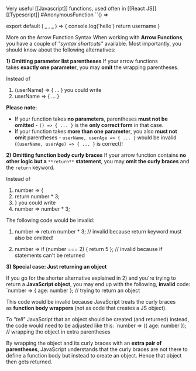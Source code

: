 Very useful [[Javascript]] functions, used often in [[React JS]] [[Typescript]] 
#AnonymousFunction 
``() =>

export default ( _ , _ ) => {
	console.log('hello')
	return username
}

More on the Arrow Function Syntax
When working with **Arrow Functions**, you have a couple of _"syntax shortcuts"_ available.
Most importantly, you should know about the following alternatives:

**1) Omitting parameter list parentheses**
If your arrow functions takes **exactly one parameter**, you may **omit** the wrapping parentheses.

Instead of
1. (userName) => { ... }
you could write
1. userName => { ... }

**Please note:** 
- If your function takes **no parameters**, parentheses **must not be omitted** - `() => { ... }` is the **only correct form** in that case.
- If your function takes **more than one parameter**, you also **must not omit** parentheses - `userName, userAge => { ... }` would be invalid (`(userName, userAge) => { ... }` is correct)!

**2) Omitting function body curly braces**
If your arrow function contains **no other logic but a** `**return**` **statement**, you may **omit the curly braces** and the `return` keyword.

Instead of
1. number => { 
2.   return number * 3;
3. }
you could write
1. number => number * 3;

The following code would be invalid:
1. number => return number * 3; // invalid because return keyword must also be omitted!

1. number => if (number === 2) { return 5 }; // invalid because if statements can't be returned

**3) Special case: Just returning an object**

If you go for the shorter alternative explained in 2) and you're trying to return a **JavaScript object**, you may end up with the following, **invalid** code:
`number => { age: number }; // trying to return an object

This code would be invalid because JavaScript treats the curly braces as **function body wrappers** (not as code that creates a JS object).

To _"tell"_ JavaScript that an object should be created (and returned) instead, the code would need to be adjusted like this:
`number => ({ age: number }); // wrapping the object in extra parentheses

By wrapping the object and its curly braces with an **extra pair of parentheses**, JavaScript understands that the curly braces are not there to define a function body but instead to create an object. Hence that object then gets returned.